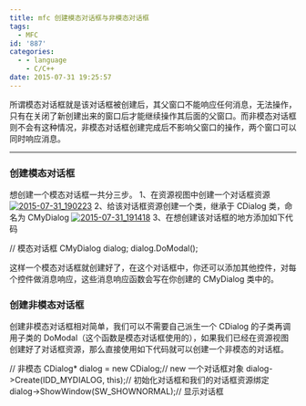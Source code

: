 ```yaml
---
title: mfc 创建模态对话框与非模态对话框
tags:
  - MFC
id: '887'
categories:
  - - language
    - C/C++
date: 2015-07-31 19:25:57
---
```


所谓模态对话框就是该对话框被创建后，其父窗口不能响应任何消息，无法操作，只有在关闭了新创建出来的窗口后才能继续操作其后面的父窗口。而非模态对话框则不会有这种情况，非模态对话框创建完成后不影响父窗口的操作，两个窗口可以同时响应消息。
<!-- more -->
* * *

### 创建模态对话框

想创建一个模态对话框一共分三步。 1、在资源视图中创建一个对话框资源 [![2015-07-31_190223](http://www.mycode.net.cn/wp-content/uploads/2015/07/2015-07-31_190223.bmp)](http://www.mycode.net.cn/wp-content/uploads/2015/07/2015-07-31_190223.bmp) 2、给该对话框资源创建一个类，继承于 CDialog 类，命名为 CMyDialog [![2015-07-31_191418](http://www.mycode.net.cn/wp-content/uploads/2015/07/2015-07-31_191418.bmp)](http://www.mycode.net.cn/wp-content/uploads/2015/07/2015-07-31_191418.bmp) 3、在想创建该对话框的地方添加如下代码  

// 模态对话框
CMyDialog dialog;
dialog.DoModal();

这样一个模态对话框就创建好了，在这个对话框中，你还可以添加其他控件，对每个控件做消息响应，这些消息响应函数会写在你创建的 CMyDialog 类中的。

### 创建非模态对话框

创建非模态对话框相对简单，我们可以不需要自己派生一个 CDialog 的子类再调用子类的 DoModal（这个函数是模态对话框使用的），如果我们已经在资源视图创建好了对话框资源，那么直接使用如下代码就可以创建一个非模态的对话框。

// 非模态
CDialog\* dialog = new CDialog;// new 一个对话框对象
dialog->Create(IDD\_MYDIALOG, this);// 初始化对话框和我们的对话框资源绑定
dialog->ShowWindow(SW\_SHOWNORMAL);// 显示对话框
